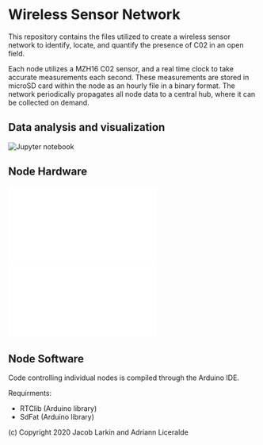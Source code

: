 # Wireless Sensor Network

This repository contains the files utilized to create a wireless sensor network to identify, locate, and quantify the presence of C02 in an open field.

Each node utilizes a MZH16 C02 sensor, and a real time clock to take accurate measurements each second. These measurements are stored in microSD card within the node as an hourly file in a binary format. The network periodically propagates all node data to a central hub, where it can be collected on demand.

## Data analysis and visualization
![Jupyter notebook](Notebook.ipynb)

## Node Hardware
![Sensor node schematic](Node/Node_sch.pdf)  
![Sensor node PCB layout](Node/Node_brd.pdf)

## Node Software
Code controlling individual nodes is compiled through the Arduino IDE.

Requirments:
 - RTClib (Arduino library)
 - SdFat (Arduino library)

(c) Copyright 2020 Jacob Larkin and Adriann Liceralde
